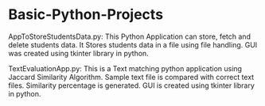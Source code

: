 # Basic-Python-Projects

AppToStoreStudentsData.py:
          This Python Application can store, fetch and delete students data.  It Stores students data in a file using file
          handling. GUI was created using tkinter library in python.
          
          
TextEvaluationApp.py:
          This is a Text matching python application using Jaccard Similarity Algorithm. Sample text file is compared with correct
          text files. Similarity percentage is generated. GUI is created using tkinter library in python.
